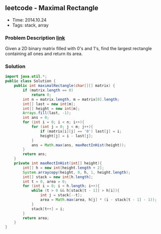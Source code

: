 ## leetcode - Maximal Rectangle
- Time: 2014.10.24
- Tags: stack, array

### Problem Description [link][1]
Given a 2D binary matrix filled with 0's and 1's, find the largest rectangle containing all ones and return its area.

### Solution
```java
import java.util.*;
public class Solution {
    public int maximalRectangle(char[][] matrix) {
        if (matrix.length == 0)
            return 0;
        int n = matrix.length, m = matrix[0].length;
        int[] last = new int[m];
        int[] height = new int[m];
        Arrays.fill(last, -1);
        int ans = 0;
        for (int i = 0; i < n; i++){
            for (int j = 0; j < m; j++){
                if (matrix[i][j] == '0') last[j] = i;
                height[j] = i - last[j];
            }
            ans = Math.max(ans, maxRectInHist(height));
        }
        return ans;
    }
    private int maxRectInHist(int[] height){
        int[] h = new int[height.length + 2];
        System.arraycopy(height, 0, h, 1, height.length);
        int[] stack = new int[h.length];
        int t = 0, area = 0;
        for (int i = 0; i < h.length; i++){
            while (t > 0 && h[stack[t - 1]] > h[i]){
                int j = stack[--t];
                area = Math.max(area, h[j] * (i - stack[t - 1] - 1));
            }
            stack[t++] = i;
        }
        return area;
    }
}
```

[1]: https://oj.leetcode.com/problems/maximal-rectangle/ "maximal-rectangle"

